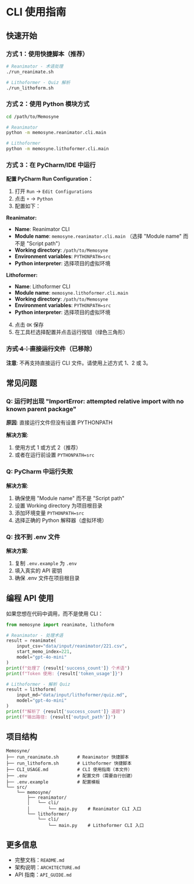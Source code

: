 # CLI 使用指南

## 快速开始

### 方式 1：使用快捷脚本（推荐）

```bash
# Reanimator - 术语处理
./run_reanimate.sh

# Lithoformer - Quiz 解析
./run_lithoform.sh
```

### 方式 2：使用 Python 模块方式

```bash
cd /path/to/Memosyne

# Reanimator
python -m memosyne.reanimator.cli.main

# Lithoformer
python -m memosyne.lithoformer.cli.main
```

### 方式 3：在 PyCharm/IDE 中运行

**配置 PyCharm Run Configuration：**

1. 打开 `Run` → `Edit Configurations`
2. 点击 `+` → `Python`
3. 配置如下：

**Reanimator:**
- **Name**: Reanimator CLI
- **Module name**: `memosyne.reanimator.cli.main` （选择 "Module name" 而不是 "Script path"）
- **Working directory**: `/path/to/Memosyne`
- **Environment variables**: `PYTHONPATH=src`
- **Python interpreter**: 选择项目的虚拟环境

**Lithoformer:**
- **Name**: Lithoformer CLI
- **Module name**: `memosyne.lithoformer.cli.main`
- **Working directory**: `/path/to/Memosyne`
- **Environment variables**: `PYTHONPATH=src`
- **Python interpreter**: 选择项目的虚拟环境

4. 点击 `OK` 保存
5. 在工具栏选择配置并点击运行按钮（绿色三角形）

### ~~方式 4：直接运行文件~~（已移除）

**注意**: 不再支持直接运行 CLI 文件。请使用上述方式 1、2 或 3。

## 常见问题

### Q: 运行时出现 "ImportError: attempted relative import with no known parent package"

**原因**: 直接运行文件但没有设置 PYTHONPATH

**解决方案**:
1. 使用方式 1 或方式 2（推荐）
2. 或者在运行前设置 `PYTHONPATH=src`

### Q: PyCharm 中运行失败

**解决方案**:
1. 确保使用 "Module name" 而不是 "Script path"
2. 设置 Working directory 为项目根目录
3. 添加环境变量 `PYTHONPATH=src`
4. 选择正确的 Python 解释器（虚拟环境）

### Q: 找不到 .env 文件

**解决方案**:
1. 复制 `.env.example` 为 `.env`
2. 填入真实的 API 密钥
3. 确保 .env 文件在项目根目录

## 编程 API 使用

如果您想在代码中调用，而不是使用 CLI：

```python
from memosyne import reanimate, lithoform

# Reanimator - 处理术语
result = reanimate(
    input_csv="data/input/reanimator/221.csv",
    start_memo_index=221,
    model="gpt-4o-mini"
)
print(f"处理了 {result['success_count']} 个术语")
print(f"Token 使用: {result['token_usage']}")

# Lithoformer - 解析 Quiz
result = lithoform(
    input_md="data/input/lithoformer/quiz.md",
    model="gpt-4o-mini"
)
print(f"解析了 {result['success_count']} 道题")
print(f"输出路径: {result['output_path']}")
```

## 项目结构

```
Memosyne/
├── run_reanimate.sh       # Reanimator 快捷脚本
├── run_lithoform.sh       # Lithoformer 快捷脚本
├── CLI_USAGE.md           # CLI 使用指南（本文件）
├── .env                   # 配置文件（需要自行创建）
├── .env.example           # 配置模板
└── src/
    └── memosyne/
        ├── reanimator/
        │   └── cli/
        │       └── main.py    # Reanimator CLI 入口
        └── lithoformer/
            └── cli/
                └── main.py    # Lithoformer CLI 入口
```

## 更多信息

- 完整文档：`README.md`
- 架构说明：`ARCHITECTURE.md`
- API 指南：`API_GUIDE.md`
